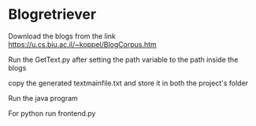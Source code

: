# Blogretriever

Download the blogs from the link https://u.cs.biu.ac.il/~koppel/BlogCorpus.htm


Run the GetText.py after setting the path variable to the path inside the blogs


copy the generated textmainfile.txt and store it in both the project's folder


Run the java program


For python run frontend.py 

